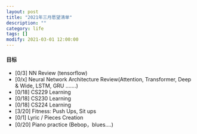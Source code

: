 ```yaml
---
layout: post
title: "2021年三月愿望清单"
description: ""
category: life
tags: []
modify: 2021-03-01 12:00:00
---
```



#### 目标

+ [0/3] NN Review (tensorflow)
+ [0/x] Neural Network Architecture Review(Attention, Transformer, Deep & Wide, LSTM, GRU .......)
+ [0/18] CS229 Learning
+ [0/18] CS230 Learning
+ [0/18] CS224 Learning
+ [3/20] Fitness: Push Ups, Sit ups
+ [0/1] Lyric / Pieces Creation
+ [0/20] Piano practice (Bebop，blues....)
